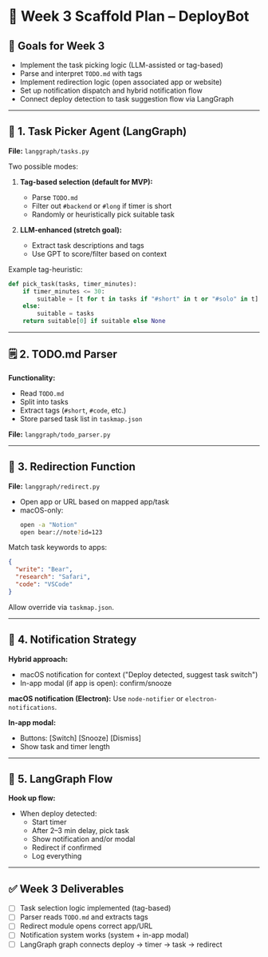 # 📅 Week 3 Scaffold Plan – DeployBot

## 🎯 Goals for Week 3
- Implement the task picking logic (LLM-assisted or tag-based)
- Parse and interpret `TODO.md` with tags
- Implement redirection logic (open associated app or website)
- Set up notification dispatch and hybrid notification flow
- Connect deploy detection to task suggestion flow via LangGraph

---

## 🧠 1. Task Picker Agent (LangGraph)

**File:** `langgraph/tasks.py`

Two possible modes:
1. **Tag-based selection (default for MVP):**
   - Parse `TODO.md`
   - Filter out `#backend` or `#long` if timer is short
   - Randomly or heuristically pick suitable task

2. **LLM-enhanced (stretch goal):**
   - Extract task descriptions and tags
   - Use GPT to score/filter based on context

Example tag-heuristic:
```python
def pick_task(tasks, timer_minutes):
    if timer_minutes <= 30:
        suitable = [t for t in tasks if "#short" in t or "#solo" in t]
    else:
        suitable = tasks
    return suitable[0] if suitable else None
```

---

## 🗒️ 2. TODO.md Parser

**Functionality:**
- Read `TODO.md`
- Split into tasks
- Extract tags (`#short`, `#code`, etc.)
- Store parsed task list in `taskmap.json`

**File:** `langgraph/todo_parser.py`

---

## 🔀 3. Redirection Function

**File:** `langgraph/redirect.py`

- Open app or URL based on mapped app/task
- macOS-only:
  ```bash
  open -a "Notion"
  open bear://note?id=123
  ```

Match task keywords to apps:
```json
{
  "write": "Bear",
  "research": "Safari",
  "code": "VSCode"
}
```

Allow override via `taskmap.json`.

---

## 🔔 4. Notification Strategy

**Hybrid approach:**
- macOS notification for context ("Deploy detected, suggest task switch")
- In-app modal (if app is open): confirm/snooze

**macOS notification (Electron):**
Use `node-notifier` or `electron-notifications`.

**In-app modal:**
- Buttons: [Switch] [Snooze] [Dismiss]
- Show task and timer length

---

## 🔁 5. LangGraph Flow

**Hook up flow:**
- When deploy detected:
  - Start timer
  - After 2–3 min delay, pick task
  - Show notification and/or modal
  - Redirect if confirmed
  - Log everything

---

## ✅ Week 3 Deliverables

- [ ] Task selection logic implemented (tag-based)
- [ ] Parser reads `TODO.md` and extracts tags
- [ ] Redirect module opens correct app/URL
- [ ] Notification system works (system + in-app modal)
- [ ] LangGraph graph connects deploy → timer → task → redirect